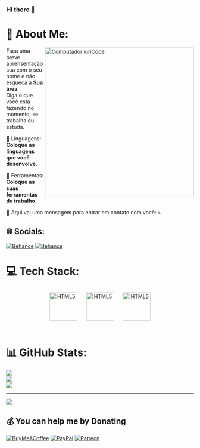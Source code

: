 ### Hi there 👋

# 💫 About Me:
<img src="https://raw.githubusercontent.com/MicaelliMedeiros/micaellimedeiros/master/image/computer-illustration.png" min-width="400px" max-width="400px" width="400px" align="right" alt="Computador iuriCode">

<p align="left"> 
  Faça uma breve aprensentação sua com o seu nome e não esqueça a <strong>Sua área</strong>.<br>
  Diga o que você está fazendo no momento, se trabalha ou estuda.
</p>

<p align="left">
  🦄 Linguagens: <strong>Coloque as linguagens que você desenvolve.</strong>
</p>

<p align="left">
  💼 Ferramentas: <strong>Coloque as suas ferramentas de trabalho.</strong>
</p>

<p align="left">
  💌 Aqui vai uma mensagem para entrar em contato com você: ⤵️
</p>

<p align="left">


  
</p>  

## 🌐 Socials:
[![Behance](https://img.shields.io/badge/Behance-1769ff?logo=behance&logoColor=white)](https://behance.net/karar3lsaidi)
[![Behance](https://img.shields.io/badge/Behance-1769ff?logo=behance&logoColor=white)](https://behance.net/karar3lsaidi)


# 💻 Tech Stack:

<div align="center">  
<img style="margin: 10px" src="https://cdn-icons-png.flaticon.com/512/5968/5968267.png" alt="HTML5" height="75" />  
<img style="margin: 10px" src="https://cdn-icons-png.flaticon.com/512/5968/5968242.png" alt="HTML5" height="75" />  
<img style="margin: 10px" src="https://cdn-icons-png.flaticon.com/512/5968/5968292.png" alt="HTML5" height="75" />  


</div>  

<br/>  





# 📊 GitHub Stats:
![](https://github-readme-stats.vercel.app/api?username=karar3lsaidi&theme=dark&hide_border=true&include_all_commits=true&count_private=false)<br/>
![](https://github-readme-streak-stats.herokuapp.com/?user=karar3lsaidi&theme=dark&hide_border=true)<br/>
![](https://github-readme-stats.vercel.app/api/top-langs/?username=karar3lsaidi&theme=dark&hide_border=true&include_all_commits=true&count_private=false&layout=compact)

---
[![](https://visitcount.itsvg.in/api?id=karar3lsaidi&icon=0&color=0)](https://visitcount.itsvg.in)

  ## 💰 You can help me by Donating
  [![BuyMeACoffee](https://img.shields.io/badge/Buy%20Me%20a%20Coffee-ffdd00?style=for-the-badge&logo=buy-me-a-coffee&logoColor=black)](https://buymeacoffee.com/karar3lsaidi) [![PayPal](https://img.shields.io/badge/PayPal-00457C?style=for-the-badge&logo=paypal&logoColor=white)](https://paypal.me/karar3lsaidi) [![Patreon](https://img.shields.io/badge/Patreon-F96854?style=for-the-badge&logo=patreon&logoColor=white)](https://patreon.com/karar3lsaidi) 

  <!-- Proudly created with GPRM ( https://gprm.itsvg.in ) -->
  

